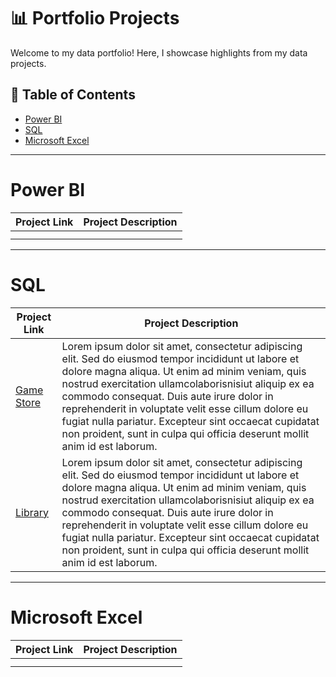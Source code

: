 # 📊 Portfolio Projects
Welcome to my data portfolio! Here, I showcase highlights from my data projects.
## :file_folder: Table of Contents

- [Power BI](#power-bi)
- [SQL](#sql)
- [Microsoft Excel](#microsoft-excel)

---

# Power BI
| Project Link | Project Description |
|-------------|----------|
||
||

---

# SQL
| Project Link | Project Description |
|-------------|----------|
| [Game Store](https://github.com/andre-pedro/portfolio/blob/main/game-store.sql) | Lorem ipsum dolor sit amet, consectetur adipiscing elit. Sed do eiusmod tempor incididunt ut labore et dolore magna aliqua.  Ut enim ad minim veniam, quis nostrud exercitation ullamcolaborisnisiut aliquip ex ea commodo consequat.  Duis aute irure dolor in reprehenderit in voluptate velit esse cillum dolore eu fugiat nulla pariatur.  Excepteur sint occaecat cupidatat non proident, sunt in culpa qui officia deserunt mollit anim id est laborum.
| [Library](https://github.com/andre-pedro/portfolio/blob/main/library.sql) | Lorem ipsum dolor sit amet, consectetur adipiscing elit. Sed do eiusmod tempor incididunt ut labore et dolore magna aliqua.  Ut enim ad minim veniam, quis nostrud exercitation ullamcolaborisnisiut aliquip ex ea commodo consequat.  Duis aute irure dolor in reprehenderit in voluptate velit esse cillum dolore eu fugiat nulla pariatur.  Excepteur sint occaecat cupidatat non proident, sunt in culpa qui officia deserunt mollit anim id est laborum. |

---

# Microsoft Excel
| Project Link | Project Description |
|-------------|----------|
||
||
